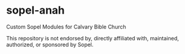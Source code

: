 # sopel-anah
Custom Sopel Modules for Calvary Bible Church

This repository is not endorsed by, directly affiliated with, maintained, authorized, or sponsored by Sopel.
